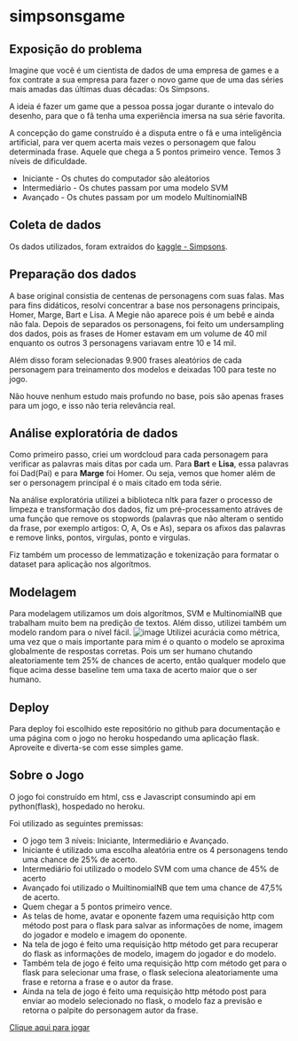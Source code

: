 # simpsonsgame

## Exposição do problema
 Imagine que você é um cientista de dados de uma empresa de games e a fox contrate a sua empresa para fazer o novo game que de uma das séries mais amadas das últimas duas décadas: Os Simpsons.
 
 A ideia é fazer um game que a pessoa possa jogar durante o intevalo do desenho, para que o fã tenha uma experiência imersa na sua série favorita.
 
 A concepção do game construído é a disputa entre o fã e uma inteligência artificial, para ver quem acerta mais vezes o personagem que falou determinada frase. Aquele que chega a 5 pontos primeiro vence. Temos 3 níveis de dificuldade. 
 
  - Iniciante - Os chutes do computador são aleátorios
  - Intermediário - Os chutes passam por uma modelo SVM
  - Avançado - Os chutes passam por um modelo MultinomialNB
 
 ## Coleta de dados
 Os dados utilizados, foram extraídos do [kaggle - Simpsons](https://www.kaggle.com/datasets/pierremegret/dialogue-lines-of-the-simpsons).
 
 ## Preparação dos dados
A base original consistia de centenas de personagens com suas falas. Mas para fins didáticos, resolvi concentrar a base nos personagens principais, Homer, Marge, Bart e Lisa. 
A Megie não aparece pois é um bebê e ainda não fala. Depois de separados os personagens, foi feito um undersampling dos dados, pois as frases de Homer estavam em um volume de 40 mil enquanto os outros 3 personagens variavam entre 10 e 14 mil.
 
Além disso foram selecionadas 9.900 frases aleatórios de cada personagem para treinamento dos modelos e deixadas 100 para teste no jogo. 

Não houve nenhum estudo mais profundo no base, pois são apenas frases para um jogo, e isso não teria relevância real.


## Análise exploratória de dados
Como primeiro passo, criei um wordcloud para cada personagem para verificar as palavras mais ditas por cada um.
Para **Bart** e **Lisa**, essa palavras foi Dad(Pai) e para **Marge** foi Homer. Ou seja, vemos que homer além de ser o personagem principal é o mais citado em toda série.
 
Na análise exploratória utilizei a biblioteca nltk para fazer o processo de limpeza e transformação dos dados, fiz um pré-processamento atráves de uma função que remove os stopwords (palavras que não alteram o sentido da frase, por exemplo artigos: O, A, Os e As), separa os afixos das palavras e remove links, pontos, virgulas, ponto e virgulas.

Fiz também um processo de lemmatização e tokenização para formatar o dataset para aplicação nos algorítmos.

## Modelagem

Para modelagem utilizamos um dois algorítmos, SVM e MultinomialNB que trabalham muito bem na predição de textos. Além disso, utilizei também um modelo random para o nível fácil.
![image](https://user-images.githubusercontent.com/36546452/168443594-e3aae9a8-3bc9-4ece-8aed-6b9a874244e4.png)
Utilizei acurácia como métrica, uma vez que o mais importante para mim é o quanto o modelo se aproxima globalmente de respostas corretas. Pois um ser humano chutando aleatoriamente tem 25% de chances de acerto, então qualquer modelo que fique acima desse baseline tem uma taxa de acerto maior que o ser humano.

## Deploy

Para deploy foi escolhido este repositório no github para documentação e uma página com o jogo no heroku hospedando uma aplicação flask.
Aproveite e diverta-se com esse simples game.

## Sobre o Jogo
O jogo foi construído em html, css e Javascript consumindo api em python(flask), hospedado no heroku.
	
Foi utilizado as seguintes premissas:

- O jogo tem 3 níveis: Iniciante, Intermediário e Avançado. 
- Iniciante é utilizado uma escolha aleatória entre os 4 personagens tendo uma chance de 25% de acerto.
- Intermediário foi utilizado o modelo SVM com uma chance de 45% de acerto
- Avançado foi utilizado o MuiltinomialNB que tem uma chance de 47,5% de acerto.
- Quem chegar a 5 pontos primeiro vence.
- As telas de home, avatar e oponente fazem uma requisição http com método post para o flask para salvar as informações de nome, imagem do jogador e modelo e imagem do oponente.
- Na tela de jogo é feito uma requisição http método get para recuperar do flask as informações de modelo, imagem do jogador e do modelo.
- Também tela de jogo é feito uma requisição http com método get para o flask para selecionar uma frase, o flask seleciona aleatoriamente uma frase e retorna a frase e o autor da frase.
- Ainda na tela de jogo é feito uma requisição http método post para enviar ao modelo selecionado no flask, o modelo faz a previsão e retorna o palpite do personagem autor da frase.


[Clique aqui para jogar](https://simpsonsgameflask.herokuapp.com/)
